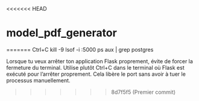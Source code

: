 <<<<<<< HEAD
# model_pdf_generator
=======
Ctrl+C 
kill -9
lsof -i :5000
ps aux | grep postgres

Lorsque tu veux arrêter ton application Flask proprement, évite de forcer la fermeture du terminal. Utilise plutôt Ctrl+C dans le terminal où Flask est exécuté pour l’arrêter proprement. Cela libère le port sans avoir à tuer le processus manuellement.
>>>>>>> 8d7f5f5 (Premier commit)
